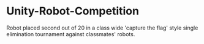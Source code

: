 # Unity-Robot-Competition
Robot placed second out of 20 in a class wide 'capture the flag' style single elimination tournament against classmates' robots.
